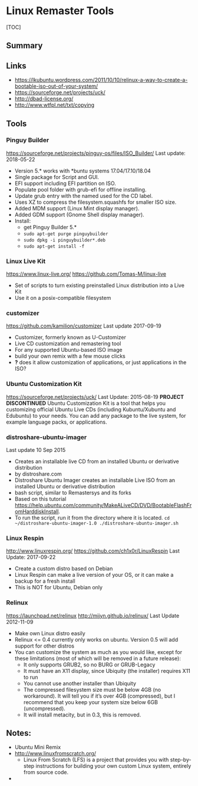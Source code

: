 # Linux Remaster Tools

[TOC]

## Summary


## Links
- https://lkubuntu.wordpress.com/2011/10/10/relinux-a-way-to-create-a-bootable-iso-out-of-your-system/
- https://sourceforge.net/projects/uck/
- http://dbad-license.org/
- http://www.wtfpl.net/txt/copying



## Tools

### Pinguy Builder
https://sourceforge.net/projects/pinguy-os/files/ISO_Builder/
Last update: 2018-05-22
- Version 5.* works with *buntu systems 17.04/17.10/18.04
- Single package for Script and GUI.
- EFI support including EFI partition on ISO.
- Populate pool folder with grub-efi for offline installing.
- Update grub entry with the named used for the CD label.
- Uses XZ to compress the filesystem.squashfs for smaller ISO size.
- Added MDM support (Linux Mint display manager).
- Added GDM support (Gnome Shell display manager).
- Install:
	- get Pinguy Builder 5.*
	- `sudo apt-get purge pinguybuilder`
	- `sudo dpkg -i pinguybuilder*.deb`
	- `sudo apt-get install -f`

### Linux Live Kit
https://www.linux-live.org/
https://github.com/Tomas-M/linux-live
- Set of scripts to turn existing preinstalled Linux
distribution into a Live Kit
- Use it on a posix-compatible filesystem

### customizer
https://github.com/kamilion/customizer
Last update 2017-09-19
- Customizer, formerly known as U-Customizer
- Live CD customization and remastering tool
- For any supported Ubuntu-based ISO image
- build your own remix with a few mouse clicks
- **?** does it allow customization of applications, or just applications in the ISO?

### Ubuntu Customization Kit
https://sourceforge.net/projects/uck/
Last Update: 2015-08-19
**PROJECT DISCONTINUED**
Ubuntu Customization Kit is a tool that helps you customizing official Ubuntu Live CDs (including Kubuntu/Xubuntu and Edubuntu) to your needs. You can add any package to the live system, for example language packs, or applications.

### distroshare-ubuntu-imager
Last update 10 Sep 2015
- Creates an installable live CD from an installed Ubuntu or derivative distribution
- by distroshare.com
- Distroshare Ubuntu Imager creates an installable Live ISO from an installed Ubuntu or derivative distribution
- bash script, similar to Remastersys and its forks
- Based on this tutorial https://help.ubuntu.com/community/MakeALiveCD/DVD/BootableFlashFromHarddiskInstall.
- To run the script, run it from the directory where it is located.
  `cd ~/distroshare-ubuntu-imager-1.0 ./distroshare-ubuntu-imager.sh`

### Linux Respin
http://www.linuxrespin.org/
https://github.com/ch1x0r/LinuxRespin
Last Update: 2017-09-22
- Create a custom distro based on Debian
- Linux Respin can make a live version of your OS, or it can make a backup for a fresh install
- This is NOT for Ubuntu, Debian only

### Relinux
https://launchpad.net/relinux
http://mijyn.github.io/relinux/
Last Update 2012-11-09
- Make own Linux distro easily
- Relinux <= 0.4 currently only works on ubuntu. Version 0.5 will add support for other distros
- You can customize the system as much as you would like, except for these limitations (most of which will be removed in a future release):
	- It only supports GRUB2, so no BURG or GRUB-Legacy
	- It must have an X11 display, since Ubiquity (the installer) requires X11 to run
	- You cannot use another installer than Ubiquity
	- The compressed filesystem size must be below 4GB (no workaround). It will tell you if it’s over 4GB (compressed), but I recommend that you keep your system size below 6GB (uncompressed).
	- It will install metacity, but in 0.3, this is removed.


## Notes:
- Ubuntu Mini Remix
- http://www.linuxfromscratch.org/
	- Linux From Scratch (LFS) is a project that provides you with step-by-step instructions for building your own custom Linux system, entirely from source code.
-
